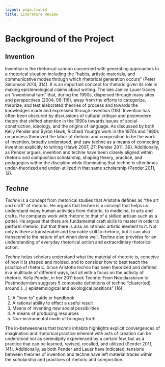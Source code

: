 ```yaml
---
layout: page.liquid
title: Literature Review
---
```

# Background of the Project

## Invention
Invention is the rhetorical cannon concerned with generating approaches to a rhetorical situation including the “habits, artistic materials, and communicative modes through which rhetorical generation occurs” (Peter Simonson 2014, 314). It is an important concept for rhetoric given its role in making epistemological claims about writing. The late Janice Lauer traces an “inventional turn” that, during the 1990s, dispersed through many sites and perspectives (2004, 96-116), away from the efforts to categorize, theorize, and test elaborated theories of process and towards the knowledges made and expressed through invention (118). Invention has often been obscured by discussions of cultural critique and postmodern theory that shifted attention in the 1990s towards issues of social construction, ideology, and the origins of language. As discussed by both Kelly Pender and Byron Hawk, Richard Young’s work in the 1970s and 1980s on process theorized the labor of rhetoric and composition to be the work of invention, broadly understood, and saw techne as a means of connecting invention explicitly to writing (Hawk 2007, 27; Pender 2011, 39). Additionally, as Pender argues, invention and techne have been closely aligned within rhetoric and composition scholarship, shaping theory, practice, and pedagogies within the discipline while illuminating that techne is oftentimes under-theorized and under-utilized in that same scholarship (Pender 2011, 12). 

## _Techne_
_Techne_ is a concept from rhetorical studies that Aristotle defines as “the art and craft” of rhetoric. He argues that techne is a concept that helps us understand many human activities from rhetoric, to medicine, to arts and crafts. He compares work with rhetoric to that of a skilled artisan such as a potter. He argues that there are fundamental craft skills to master in order to perform rhetoric, but that there is also an intrinsic artistic element to it. Not only is there a transferable and learnable skill to rhetoric, but it can also transcend to the nature of art when done well. Techne also provides for an understanding of everyday rhetorical action and extraordinary rhetorical action.

_Techne_ helps scholars understand what the material of rhetoric is, conceive of how it is shaped and molded, and to consider how to best teach the practice of rhetoric. Since Aristotle _techne_ has been theorized and defined in a multitude of different ways, but all with a focus on the activity of rhetoric. Kelly Pender, in her 2011 book Techne: From Neoclassicism to Postmodernism suggests 5 composite definitions of techne “cluster(ed) around (…) epistemological and axiological positions” (16).
1.	A “how-to” guide or handbook
2.	A rational ability to effect a useful result
3.	Means of inventing new social possibilities
4.	A means of producing resources
5.	Non-instrumental mode of bringing-forth

The in-betweenness that _techne_ inhabits highlights explicit convergences of imagination and rhetorical practice inherent with acts of creation can be understood not as serendipity experienced by a certain few, but as a practice that can be learned, revised, recalled, and utilized (Pender 2011, 141). Additionally, as both Pender and Lauer have indicated, tensions between theories of invention and techne have left material traces within the scholarship and practices of rhetoric and composition. 